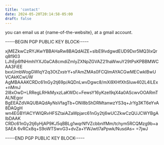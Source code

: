 ```yaml
---
title: 'contact'
date: 2024-05-20T20:14:58-05:00
draft: false
---
```


you can email us at {name-of-the-website}, at a gmail account.


-----BEGIN PGP PUBLIC KEY BLOCK-----

xjMEZkwCzRYJKwYBBAHaRw8BAQdAlZE+sIbE9lvdgwdEUD9Dxr5MQ3IxQrq8f903
LJhEp6fNHmhlYXJ0aCA8cmdiZmlyZXNpZGVAZ21haWwuY29tPsKPBBMWCAA3FiEE
bxxUmbWogGWlqY2q3OtZxstrY+sFAmZMAs0FCQlmAYACGwMECwkIBwUVCAkKCwUW
AgMBAAAKCRDc61nGy2tj69p/AQDnLwvDgwc8/mXi9XHfXhSIuw402L4ILEx+nMmJ
2I8xOwD+LRRegLRHkMyxzLaKWDc+FewsY16yKzel9qX4a0AScwvOOARmTALNEgor
BgEEAZdVAQUBAQdAyNsVfagTb+ONI8bShDRMtanwzYS3q+JrYg3KT6eYvA8DAQgH
wn4EGBYIACYWIQRvHFSZtaiAZaWpjarc61nGy2tj6wUCZkwCzQUJCWYBgAIbDAAK
CRDc61nGy2tj6yHjAP9KJ5qBBLg1wqrNfVZcbbnlfMm/tchym5RCQMzg9b+aSAEA
6vRCx8q+S9oWTSwvG3+dvZa+YWJwtI7aPpwk/NusdAs=
=7jwJ

-----END PGP PUBLIC KEY BLOCK-----
